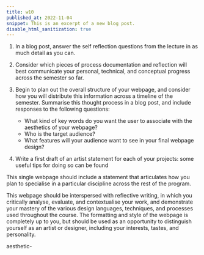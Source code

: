 ```yaml
---
title: w10
published_at: 2022-11-04
snippet: This is an excerpt of a new blog post.
disable_html_sanitization: true
---
```

1. In a blog post, answer the self reflection questions from the lecture in as much detail as you can. 

2. Consider which pieces of process documentation and reflection will best communicate your personal, technical, and conceptual progress across the semester so far. 

3. Begin to plan out the overall structure of your webpage, and consider how you will distribute this information across a timeline of the semester. Summarise this thought process in a blog post, and include responses to the following questions:

     - What kind of key words do you want the user to associate with the aesthetics of your webpage?
     - Who is the target audience?
     - What features will your audience want to see in your final webpage design?

4. Write a first draft of an artist statement for each of your projects: some useful tips for doing so can be found 



This single webpage should include a statement that articulates how you plan to specialise in a particular discipline across the rest of the program. 

This webpage should be interspersed with reflective writing, in which you critically analyse, evaluate, and contextualise your work, and demonstrate your mastery of the various design languages, techniques, and processes used throughout the course. The formatting and style of the webpage is completely up to you, but should be used as an opportunity to distinguish yourself as an artist or designer, including your interests, tastes, and personality. 







aesthetic- 